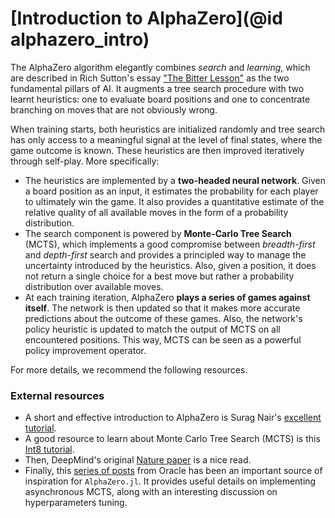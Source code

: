 # [Introduction to AlphaZero](@id alphazero_intro)

The AlphaZero algorithm elegantly combines _search_ and _learning_, which are
described in Rich Sutton's essay ["The Bitter
Lesson"](http://incompleteideas.net/IncIdeas/BitterLesson.html) as the two
fundamental pillars of AI. It augments a tree search procedure with two learnt
heuristics: one to evaluate board positions and one to concentrate branching on
moves that are not obviously wrong.

When training starts, both heuristics are initialized randomly and tree search
has only access to a meaningful signal at the level of final states, where the
game outcome is known. These heuristics are then improved iteratively
through self-play. More specifically:

- The heuristics are implemented by a **two-headed neural network**. Given
  a board position as an input, it estimates the probability for each player to
  ultimately win the game. It also provides a quantitative estimate of the
  relative quality of all available moves
  in the form of a probability distribution.
- The search component is powered by **Monte-Carlo Tree Search** (MCTS),
  which implements
  a good compromise between _breadth-first_ and _depth-first_ search and
  provides a principled way to manage the uncertainty introduced by
  the heuristics. Also, given a position, it does not return a single
  choice for a best move but rather a probability distribution over
  available moves.
- At each training iteration, AlphaZero **plays a series of games against
  itself**. The network is then updated so that it makes more accurate
  predictions about the outcome of these games. Also, the network's policy
  heuristic is updated to match the output of MCTS on all encountered positions.
  This way, MCTS can be seen as a powerful policy improvement operator.

For more details, we recommend the following resources.

### External resources

- A short and effective introduction to AlphaZero is Surag Nair's
   [excellent tutorial](https://web.stanford.edu/~surag/posts/alphazero.html).
- A good resource to learn about Monte Carlo Tree Search (MCTS) is this
   [Int8 tutorial](https://int8.io/monte-carlo-tree-search-beginners-guide/).
- Then, DeepMind's original
   [Nature paper](https://www.nature.com/articles/nature24270)
   is a nice read.
- Finally, this [series of posts](https://medium.com/oracledevs/lessons-from-implementing-alphazero-7e36e9054191)
   from Oracle has been an important source of inspiration for `AlphaZero.jl`.
   It provides useful details on implementing asynchronous MCTS, along with
   an interesting discussion on hyperparameters tuning.

